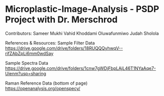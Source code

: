 # Microplastic-Image-Analysis - PSDP Project with Dr. Merschrod

Contributors:
Sameer Mukhi
Vahid Khoddami
Oluwafunmiwo Judah Sholola

References & Resources:
Sample Filter Data 
https://drive.google.com/drive/folders/18RUQQQyhwqV--rifZAbZpLi6mm0wdSay

Sample Spectra Data
https://drive.google.com/drive/folders/1cnw7gWDjFbpLAjL46T1NYaAqe7-Uienm?usp=sharing

Raman Reference Data (bottom of page)
https://openanalysis.org/openspecy/
